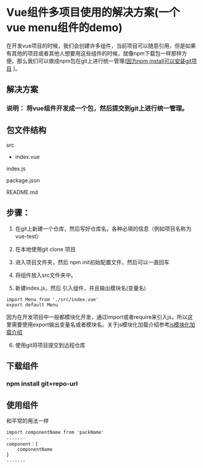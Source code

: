 # Vue组件多项目使用的解决方案(一个vue menu组件的demo)
在开发vue项目的时候，我们会创建许多组件，当前项目可以随意引用，但是如果有其他的项目或者其他人想要用这些组件的时候，就像npm下载包一样那样方便。那么我们可以做成npm包在git上进行统一管理([因为npm install可以安装git项目](https://docs.npmjs.com/cli/install) )。
## 解决方案

### 说明： 将vue组件开发成一个包，然后提交到git上进行统一管理。


## 包文件结构

src  
  * index.vue

index.js

package.json

README.md


## 步骤：
1. 在git上新建一个仓库，然后写好仓库名，各种必填的信息（例如项目名称为 vue-test）

2. 在本地使用git clone 项目

3. 进入项目文件夹，然后 npm init初始配置文件，然后可以一直回车

4. 将组件放入src文件夹中。

5. 新建index.js，然后 引入组件，并且输出模块名(变量名)

```
import Menu from './src/index.vue'
export default Menu
```
因为在开发项目中一般都模块化开发，通过import或者require来引入js，所以这里需要使用export输出变量名或者模块名。关于js模块化加载介绍参考[js模块化加载介绍](https://github.com/liunian/webpack-doc/blob/master/motivation.md)
 
6. 使用git将项目提交到远程仓库

## 下载组件

### npm install git+repo-url

## 使用组件

和平常的用法一样

```
import componentName from 'packName'
.......
component：{
    componentName
}
.......
```

